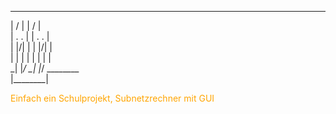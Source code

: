 ___  ___      ___  ___  
|  \/  |      |  \/  |  
| .  . |      | .  . |  
| |\/| |      | |\/| |  
| |  | |      | |  | |  
\_|  |_/      \_|  |_/
       ________      
      |________|

<span style="color:orange;">Einfach ein Schulprojekt, Subnetzrechner mit GUI</span>
